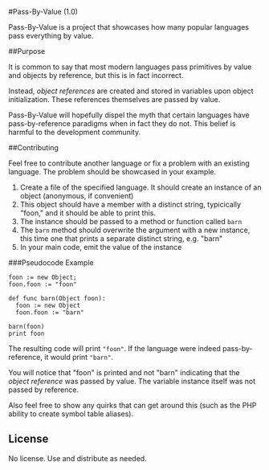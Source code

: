 #Pass-By-Value (1.0)

Pass-By-Value is a project that showcases how many popular languages pass everything by value.

##Purpose

It is common to say that most modern languages pass primitives by value and objects by reference,
but this is in fact incorrect.

Instead, *object references* are created and stored in variables upon object initialization.
These references themselves are passed by value.

Pass-By-Value will hopefully dispel the myth that certain languages have pass-by-reference
paradigms when in fact they do not.  This belief is harmful to the development community.

##Contributing

Feel free to contribute another language or fix a problem with an existing language.  The problem should
be showcased in your example.

1. Create a file of the specified language.  It should create an instance of an object (anonymous, if convenient)
 1. This object should have a member with a distinct string, typicically "foon," and it should be able to print this.
1. The instance should be passed to a method or function called `barn`
1. The `barn` method should overwrite the argument with a new instance, this time one that prints a separate distinct string, e.g. "barn"
1. In your main code, emit the value of the instance


###Pseudocode Example

    foon := new Object;
    foon.foon := "foon"

    def func barn(Object foon):
      foon := new Object
      foon.foon := "barn"

    barn(foon)
    print foon

The resulting code will print `"foon"`.  If the language were indeed pass-by-reference, it would print `"barn"`.

You will notice that "foon" is printed and not "barn" indicating that the _object reference_ was passed by value.
The variable instance itself was not passed by reference.

Also feel free to show any quirks that can get around this (such as the PHP ability to create symbol table aliases).

## License

No license.  Use and distribute as needed.
